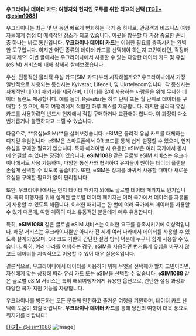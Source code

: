 **우크라이나 데이터 카드: 여행자와 현지인 모두를 위한 최고의 선택 [[TG💪+ @esim1088](https://t.me/s/esim1088)]**

우크라이나는 최근 몇 년 동안 빠르게 변화하는 국가 중 하나로, 관광객과 비즈니스 여행자들에게 점점 더 매력적인 장소가 되고 있습니다. 이곳을 방문할 때 가장 중요한 준비 중 하나는 바로 통신입니다. **우크라이나 데이터 카드**는 이러한 필요를 충족시키는 완벽한 도구입니다. 하지만 어떤 종류의 데이터 카드를 선택해야 하는지 고민이라면, 걱정하지 마세요! 이번 글에서는 우크라이나에서 사용할 수 있는 다양한 데이터 카드 및 유심(eSIM) 서비스에 대해 상세히 살펴보겠습니다.

우선, 전통적인 물리적 유심 카드(SIM 카드)부터 시작해볼까요? 우크라이나에서 가장 일반적으로 사용되는 통신사는 Kyivstar, Lifecell, 및 Ukrtelecom입니다. 각 통신사는 자체적인 데이터 패키지를 제공하며, 데이터를 많이 사용하는 사람들을 위해 무제한 데이터 플랜도 제공합니다. 예를 들어, Kyivstar는 하루 단위 또는 월 단위로 데이터를 구매할 수 있으며, 특히 여행객에게 적합한 하루 패스를 제공합니다. 하지만 물리적 유심 카드를 사용하려면 반드시 현지에서 직접 구매하거나 교환해야 합니다. 이 과정이 다소 번거롭거나 불편하다고 느낄 수 있습니다.

다음으로, **유심(eSIM)**을 살펴보겠습니다. eSIM은 물리적 유심 카드를 대체하는 디지털 유심입니다. eSIM은 스마트폰에서 QR 코드를 통해 쉽게 설정할 수 있으며, 현지 유심을 구매할 필요가 없습니다. 특히 해외여행 시 유용한 eSIM은 여러 국가에서 동시에 연결할 수 있다는 장점이 있습니다. **eSIM1088** 같은 글로벌 eSIM 서비스는 우크라이나에서도 사용 가능하며, 다양한 통신사와 협력하여 유저들이 원하는 데이터 플랜을 손쉽게 선택할 수 있도록 돕습니다. 또한, eSIM은 장치를 바꿔서 사용할 때마다 새로운 유심을 구매할 필요가 없어 편리합니다.

또한, 우크라이나에서는 현지 데이터 패키지 외에도 글로벌 데이터 패키지도 인기입니다. 특히 여행자를 위해 설계된 글로벌 데이터 패키지는 여러 국가에서 데이터를 자유롭게 사용할 수 있도록 해줍니다. 이러한 패키지는 한 번에 여러 국가에서 데이터를 사용할 수 있기 때문에, 여행 계획이 다소 유동적인 분들에게 매우 유용합니다.

특히, **eSIM1088** 같은 글로벌 eSIM 서비스는 이러한 요구를 충족시키기에 이상적입니다. 해당 서비스는 우크라이나뿐만 아니라 전 세계 여러 나라에서 데이터를 사용할 수 있도록 설계되었으며, QR 코드 기반의 간단한 설정 방식 덕분에 누구나 쉽게 사용할 수 있습니다. 특히, 여러 나라를 여행하는 경우, eSIM을 사용하면 번거롭게 유심을 바꾸지 않고도 데이터를 지속적으로 이용할 수 있어 매우 실용적입니다.

결론적으로, 우크라이나에서 데이터를 사용하기 위해 무엇을 선택해야 할지 고민이라면, 자신에게 맞는 상황에 따라 유심 카드 또는 eSIM을 선택할 수 있습니다. **eSIM1088** 같은 글로벌 eSIM 서비스는 특히 해외여행자에게 유용한 옵션으로, 간단한 설정 과정과 다양한 국가 지원 기능을 자랑합니다. 

우크라이나를 방문하는 모든 분들께 안전하고 즐거운 여행을 기원하며, 데이터 카드 선택에 도움이 되길 바랍니다. **우크라이나 데이터 카드**를 통해 당신의 여행이 더욱 풍요로워지기를 바랍니다!

[[TG💪+ @esim1088](https://t.me/s/esim1088) ![Image](https://i.postimg.cc/Y0z9fWf4/image.png)]